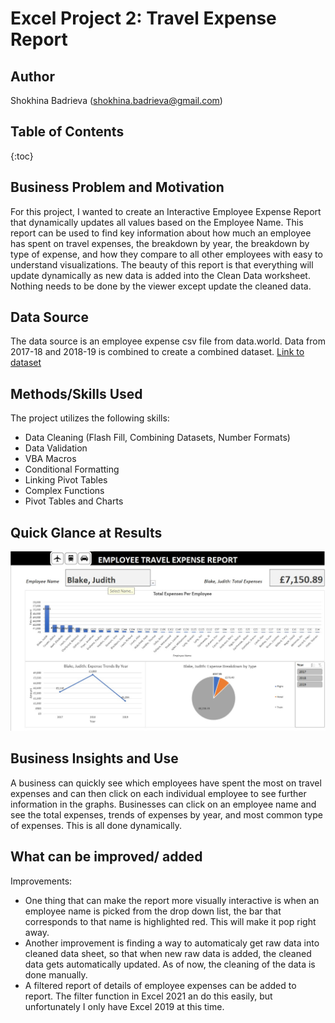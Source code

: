 # Excel Project 2: Travel Expense Report

## Author
Shokhina Badrieva
(shokhina.badrieva@gmail.com)

## Table of Contents
{:toc}

## Business Problem and Motivation
For this project, I wanted to create an Interactive Employee Expense Report that dynamically updates all values based on the Employee Name. This report can be used to find key information about how much an employee has spent on travel expenses, the breakdown by year, the breakdown by type of expense, and how they compare to all other employees with easy to understand visualizations. The beauty of this report is that everything will update dynamically as new data is added into the Clean Data worksheet. Nothing needs to be done by the viewer except update the cleaned data.



## Data Source
The data source is an employee expense csv file from data.world. Data from 2017-18 and 2018-19 is combined to create a combined dataset. [Link to dataset](https://data.world/datagov-uk/9666e74f-016d-4ecf-990a-b215637479b5)


## Methods/Skills Used
The project utilizes the following skills:
* Data Cleaning (Flash Fill, Combining Datasets, Number Formats)
* Data Validation 
* VBA Macros
* Conditional Formatting
* Linking Pivot Tables
* Complex Functions
* Pivot Tables and Charts

## Quick Glance at Results 
![Alt text](Report_Glance.jpg "Travel Expense Report")

## Business Insights and Use
A business can quickly see which employees have spent the most on travel expenses and can then click on each individual employee to see further information in the graphs. Businesses can click on an employee name and see the total expenses, trends of expenses by year, and most common type of expenses. This is all done dynamically.
## What can be improved/ added
Improvements:
* One thing that can make the report more visually interactive is when an employee name is picked from the drop down list, the bar that corresponds to that name is highlighted red. This will make it pop right away. 
* Another improvement is finding a way to automaticaly get raw data into cleaned data sheet, so that when new raw data is added, the cleaned data gets automatically updated. As of now, the cleaning of the data is done manually.
* A filtered report of details of employee expenses can be added to report. The filter function in Excel 2021 an do this easily, but unfortunately I only have Excel 2019 at this time. 
